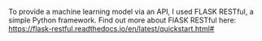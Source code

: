 To provide a machine learning model via an API, I used FLASK RESTful, a simple Python framework. Find out more about FlASK RESTful here: https://flask-restful.readthedocs.io/en/latest/quickstart.html#
